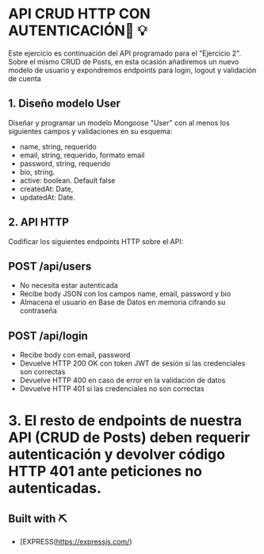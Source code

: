 #  API CRUD HTTP CON AUTENTICACIÓN🔗 💡

Este ejercicio es continuación del API programado para el "Ejercicio 2".
Sobre el mismo CRUD de Posts, en esta ocasión añadiremos un nuevo modelo de usuario y expondremos endpoints para login, logout y validación de cuenta

## 1. Diseño modelo User
Diseñar y programar un modelo Mongoose "User" con al menos los siguientes campos y validaciones en su esquema:
- name, string, requerido
- email, string, requerido, formato email
- password, string, requerido
- bio, string.
- active: boolean. Default false
- createdAt: Date,
- updatedAt: Date.

## 2. API HTTP
Codificar los siguientes endpoints HTTP sobre el API:

## POST /api/users
- No necesita estar autenticada
- Recibe body JSON con los campos name, email, password y bio
- Almacena el usuario en Base de Datos en memoria cifrando su contraseña

## POST /api/login
- Recibe body con email, password
- Devuelve HTTP 200 OK con token JWT de sesión si las credenciales son correctas
- Devuelve HTTP 400 en caso de error en la validación de datos
- Devuelve HTTP 401 si las credenciales no son correctas

# 3. El resto de endpoints de nuestra API (CRUD de Posts) deben requerir autenticación y devolver código HTTP 401 ante peticiones no autenticadas.

## Built with ⛏
- [EXPRESS(https://expressjs.com/)
